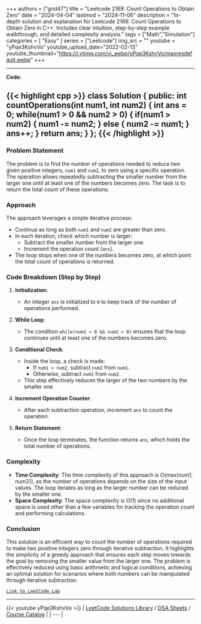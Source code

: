 
+++
authors = ["grid47"]
title = "Leetcode 2169: Count Operations to Obtain Zero"
date = "2024-04-04"
lastmod = "2024-11-06"
description = "In-depth solution and explanation for Leetcode 2169: Count Operations to Obtain Zero in C++. Includes clear intuition, step-by-step example walkthrough, and detailed complexity analysis."
tags = ["Math","Simulation"]
categories = [
    "Easy"
]
series = ["Leetcode"]
img_src = ""
youtube = "yPqe3KshvVo"
youtube_upload_date="2022-02-13"
youtube_thumbnail="https://i.ytimg.com/vi_webp/yPqe3KshvVo/maxresdefault.webp"
+++



---
**Code:**

{{< highlight cpp >}}
class Solution {
public:
    int countOperations(int num1, int num2) {
        int ans = 0;
        while(num1 > 0 && num2 > 0) {
            if(num1 > num2) {
                num1 -= num2;
            } else {
                num2 -= num1;
            }
            ans++;
        }
        return ans;
    }
};
{{< /highlight >}}
---

### Problem Statement
The problem is to find the number of operations needed to reduce two given positive integers, `num1` and `num2`, to zero using a specific operation. The operation allows repeatedly subtracting the smaller number from the larger one until at least one of the numbers becomes zero. The task is to return the total count of these operations.

### Approach
The approach leverages a simple iterative process:
- Continue as long as both `num1` and `num2` are greater than zero.
- In each iteration, check which number is larger:
  - Subtract the smaller number from the larger one.
  - Increment the operation count (`ans`).
- The loop stops when one of the numbers becomes zero, at which point the total count of operations is returned.

### Code Breakdown (Step by Step)
1. **Initialization**:
   - An integer `ans` is initialized to `0` to keep track of the number of operations performed.

2. **While Loop**:
   - The condition `while(num1 > 0 && num2 > 0)` ensures that the loop continues until at least one of the numbers becomes zero.
   
3. **Conditional Check**:
   - Inside the loop, a check is made:
     - If `num1 > num2`, subtract `num2` from `num1`.
     - Otherwise, subtract `num1` from `num2`.
   - This step effectively reduces the larger of the two numbers by the smaller one.
   
4. **Increment Operation Counter**:
   - After each subtraction operation, increment `ans` to count the operation.

5. **Return Statement**:
   - Once the loop terminates, the function returns `ans`, which holds the total number of operations.

### Complexity
- **Time Complexity**: The time complexity of this approach is O(max(num1, num2)), as the number of operations depends on the size of the input values. The loop iterates as long as the larger number can be reduced by the smaller one.
- **Space Complexity**: The space complexity is O(1) since no additional space is used other than a few variables for tracking the operation count and performing calculations.

### Conclusion
This solution is an efficient way to count the number of operations required to make two positive integers zero through iterative subtraction. It highlights the simplicity of a greedy approach that ensures each step moves towards the goal by removing the smaller value from the larger one. The problem is effectively reduced using basic arithmetic and logical conditions, achieving an optimal solution for scenarios where both numbers can be manipulated through iterative subtraction.

[`Link to LeetCode Lab`](https://leetcode.com/problems/count-operations-to-obtain-zero/description/)

---
{{< youtube yPqe3KshvVo >}}
| [LeetCode Solutions Library](https://grid47.xyz/leetcode/) / [DSA Sheets](https://grid47.xyz/sheets/) / [Course Catalog](https://grid47.xyz/courses/) |
| --- |
